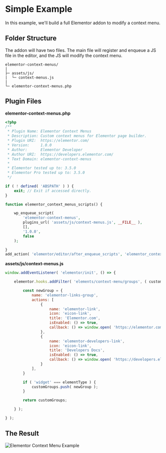 # Simple Example

<Badge type="tip" vertical="top" text="Elementor Core" /> <Badge type="warning" vertical="top" text="Basic" />

In this example, we'll build a full Elementor addon to modify a context menu.

## Folder Structure

The addon will have two files. The main file will register and enqueue a JS file in the editor, and the JS will modify the context menu.

```
elementor-context-menus/
|
├─ assets/js/
|  └─ context-menus.js
|
└─ elementor-context-menus.php
```

## Plugin Files

**elementor-context-menus.php**

```php
<?php
/**
 * Plugin Name: Elementor Context Menus
 * Description: Custom context menus for Elementor page builder.
 * Plugin URI:  https://elementor.com/
 * Version:     1.0.0
 * Author:      Elementor Developer
 * Author URI:  https://developers.elementor.com/
 * Text Domain: elementor-context-menus
 *
 * Elementor tested up to: 3.5.0
 * Elementor Pro tested up to: 3.5.0
 */

if ( ! defined( 'ABSPATH' ) ) {
	exit; // Exit if accessed directly.
}

function elementor_context_menus_scripts() {

	wp_enqueue_script(
		'elementor-context-menus',
		plugins_url( 'assets/js/context-menus.js', __FILE__ ),
		[],
		'1.0.0',
		false
	);

}
add_action( 'elementor/editor/after_enqueue_scripts', 'elementor_context_menus_scripts' );
```

**assets/js/context-menus.js**

```js
window.addEventListener( 'elementor/init', () => {

	elementor.hooks.addFilter( 'elements/context-menu/groups', ( customGroups, elementType ) => {

		const newGroup = {
			name: 'elementor-links-group',
			actions: [
				{
					name: 'elementor-link',
					icon: 'eicon-link',
					title: 'Elementor.com',
					isEnabled: () => true,
					callback: () => window.open( 'https://elementor.com/', '_blank' ).focus(),
				},
				{
					name: 'elementor-developers-link',
					icon: 'eicon-link',
					title: 'Developers Docs',
					isEnabled: () => true,
					callback: () => window.open( 'https://developers.elementor.com/', '_blank' ).focus(),
				}
			],
		}

		if ( 'widget' === elementType ) {
			customGroups.push( newGroup );
		}

		return customGroups;

	} );

} );
```

## The Result

<img :src="$withBase('/assets/img/elementor-context-menu-example.png')" alt="Elementor Context Menu Example">
